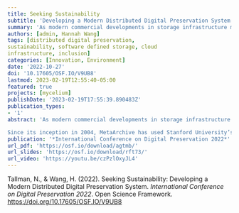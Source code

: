 ```yaml
---
title: Seeking Sustainability
subtitle: 'Developing a Modern Distributed Digital Preservation System'
summary: 'As modern commercial developments in storage infrastructure mature and become increasingly available through popular open-source projects, there are important opportunities for digital preservation communities to leverage the increased efficiency and flexibility that these technologies offer. Not only do these developments offer a way to “modernize” the digital preservation technology stack and make it more efficient, but they also may allow digital preservation communities to seek increased sustainability per the triple bottom line: reduce the costs of operations, reduce required labor to maintain, and reduce the environmental impact. The twin values of affordability and sustainability are core to the mission of digital preservation, and the MetaArchive Cooperative is pursuing the research and development of a modern distributed digital preservation system to better practice these values.'
authors: [admin, Hannah Wang]
tags: [distributed digital preservation,
sustainability, software defined storage, cloud
infrastructure, inclusion]
categories: [Innovation, Environment]
date: '2022-10-27'
doi: '10.17605/OSF.IO/V9UB8'
lastmod: 2023-02-19T12:55:40-05:00
featured: true
projects: [mycelium]
publishDate: '2023-02-19T17:55:39.890483Z'
publication_types:
- '1'
abstract: 'As modern commercial developments in storage infrastructure mature and become increasingly available through popular open-source projects, there are important opportunities for digital preservation communities to leverage the increased efficiency and flexibility that these technologies offer. Not only do these developments offer a way to “modernize” the digital preservation technology stack and make it more efficient, but they also may allow digital preservation communities to seek increased sustainability per the triple bottom line: reduce the costs of operations, reduce required labor to maintain, and reduce the environmental impact. The twin values of affordability and sustainability are core to the mission of digital preservation, and the MetaArchive Cooperative is pursuing the research and development of a modern distributed digital preservation system to better practice these values.

Since its inception in 2004, MetaArchive has used Stanford University’s Lots of Copies Keep Stuff Safe (LOCKSS) software for its core infrastructure to achieve distributed digital preservation. While LOCKSS has been reliable software for many years, recent evaluations by MetaArchive and a desire to make its practices more sustainable have led to MetaArchive partnering with Keeper Technology to explore software-defined storage and serverless computing technologies for digital preservation. The results of this multi-phase project will be shared with the digital preservation community, with the hopes that it will encourage other digital preservation technological developments with a similar sustainability mindset.'
publication: '*International Conference on Digital Preservation 2022*'
url_pdf: 'https://osf.io/download/agtmb/'
url_slides: 'https://osf.io/download/rft73/'
url_video: 'https://youtu.be/czPzlOxyJL4'
---
```

Tallman, N., & Wang, H. (2022). Seeking Sustainability: Developing a Modern Distributed Digital Preservation System. *International Conference on Digital Preservation 2022*. Open Science Framework. https://doi.org/10.17605/OSF.IO/V9UB8